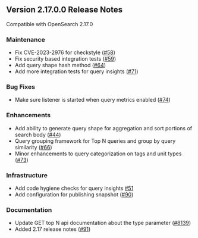 ## Version 2.17.0.0 Release Notes
Compatible with OpenSearch 2.17.0

### Maintenance
* Fix CVE-2023-2976 for checkstyle ([#58](https://github.com/opensearch-project/query-insights/pull/58))
* Fix security based integration tests ([#59](https://github.com/opensearch-project/query-insights/pull/59))
* Add query shape hash method ([#64](https://github.com/opensearch-project/query-insights/pull/64))
* Add more integration tests for query insights ([#71](https://github.com/opensearch-project/query-insights/pull/71))

### Bug Fixes
* Make sure listener is started when query metrics enabled ([#74](https://github.com/opensearch-project/query-insights/pull/74))

### Enhancements
* Add ability to generate query shape for aggregation and sort portions of search body ([#44](https://github.com/opensearch-project/query-insights/pull/44))
* Query grouping framework for Top N queries and group by query similarity ([#66](https://github.com/opensearch-project/query-insights/pull/66))
* Minor enhancements to query categorization on tags and unit types ([#73](https://github.com/opensearch-project/query-insights/pull/73))

### Infrastructure
* Add code hygiene checks for query insights [#51](https://github.com/opensearch-project/query-insights/pull/51)
* Add configuration for publishing snapshot ([#90](https://github.com/opensearch-project/query-insights/pull/90))

### Documentation
* Update GET top N api documentation about the type parameter ([#8139](https://github.com/opensearch-project/documentation-website/pull/8139))
* Added 2.17 release notes ([#91](https://github.com/opensearch-project/query-insights/pull/91))
